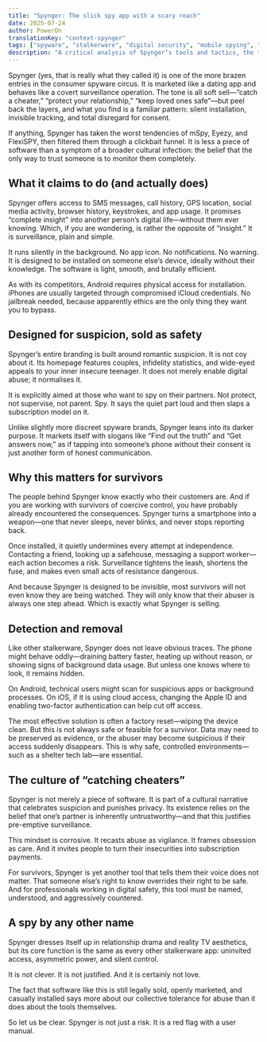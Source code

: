 ```yaml
---
title: "Spynger: The slick spy app with a scary reach"
date: 2025-07-24
author: PowerOn
translationKey: "context-spynger"
tags: ["spyware", "stalkerware", "digital security", "mobile spying", "survivor empowerment"]
description: "A critical analysis of Spynger’s tools and tactics, the threats posed to survivors, and practical detection strategies for shelters."
---
```


Spynger (yes, that is really what they called it) is one of the more brazen entries in the consumer spyware circus. It is marketed like a dating app and behaves like a covert surveillance operation. The tone is all soft sell—“catch a cheater,” “protect your relationship,” “keep loved ones safe”—but peel back the layers, and what you find is a familiar pattern: silent installation, invisible tracking, and total disregard for consent.

If anything, Spynger has taken the worst tendencies of mSpy, Eyezy, and FlexiSPY, then filtered them through a clickbait funnel. It is less a piece of software than a symptom of a broader cultural infection: the belief that the only way to trust someone is to monitor them completely.

## What it claims to do (and actually does)

Spynger offers access to SMS messages, call history, GPS location, social media activity, browser history, keystrokes, and app usage. It promises “complete insight” into another person’s digital life—without them ever knowing. Which, if you are wondering, is rather the opposite of “insight.” It is surveillance, plain and simple.

It runs silently in the background. No app icon. No notifications. No warning. It is designed to be installed on someone else’s device, ideally without their knowledge. The software is light, smooth, and brutally efficient.

As with its competitors, Android requires physical access for installation. iPhones are usually targeted through compromised iCloud credentials. No jailbreak needed, because apparently ethics are the only thing they want you to bypass.

## Designed for suspicion, sold as safety

Spynger’s entire branding is built around romantic suspicion. It is not coy about it. Its homepage features couples, infidelity statistics, and wide-eyed appeals to your inner insecure teenager. It does not merely enable digital abuse; it normalises it.

It is explicitly aimed at those who want to spy on their partners. Not protect, not supervise, not parent. Spy. It says the quiet part loud and then slaps a subscription model on it.

Unlike slightly more discreet spyware brands, Spynger leans into its darker purpose. It markets itself with slogans like “Find out the truth” and “Get answers now,” as if tapping into someone’s phone without their consent is just another form of honest communication.

## Why this matters for survivors

The people behind Spynger know exactly who their customers are. And if you are working with survivors of coercive control, you have probably already encountered the consequences. Spynger turns a smartphone into a weapon—one that never sleeps, never blinks, and never stops reporting back.

Once installed, it quietly undermines every attempt at independence. Contacting a friend, looking up a safehouse, messaging a support worker—each action becomes a risk. Surveillance tightens the leash, shortens the fuse, and makes even small acts of resistance dangerous.

And because Spynger is designed to be invisible, most survivors will not even know they are being watched. They will only know that their abuser is always one step ahead. Which is exactly what Spynger is selling.

## Detection and removal

Like other stalkerware, Spynger does not leave obvious traces. The phone might behave oddly—draining battery faster, heating up without reason, or showing signs of background data usage. But unless one knows where to look, it remains hidden.

On Android, technical users might scan for suspicious apps or background processes. On iOS, if it is using cloud access, changing the Apple ID and enabling two-factor authentication can help cut off access.

The most effective solution is often a factory reset—wiping the device clean. But this is not always safe or feasible for a survivor. Data may need to be preserved as evidence, or the abuser may become suspicious if their access suddenly disappears. This is why safe, controlled environments—such as a shelter tech lab—are essential.

## The culture of “catching cheaters”

Spynger is not merely a piece of software. It is part of a cultural narrative that celebrates suspicion and punishes privacy. Its existence relies on the belief that one’s partner is inherently untrustworthy—and that this justifies pre-emptive surveillance.

This mindset is corrosive. It recasts abuse as vigilance. It frames obsession as care. And it invites people to turn their insecurities into subscription payments.

For survivors, Spynger is yet another tool that tells them their voice does not matter. That someone else’s right to know overrides their right to be safe. And for professionals working in digital safety, this tool must be named, understood, and aggressively countered.

## A spy by any other name

Spynger dresses itself up in relationship drama and reality TV aesthetics, but its core function is the same as every other stalkerware app: uninvited access, asymmetric power, and silent control.

It is not clever. It is not justified. And it is certainly not love.

The fact that software like this is still legally sold, openly marketed, and casually installed says more about our collective tolerance for abuse than it does about the tools themselves.

So let us be clear. Spynger is not just a risk. It is a red flag with a user manual.
